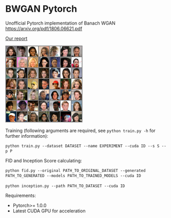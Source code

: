 # BWGAN Pytorch

Unofficial Pytorch implementation of Banach WGAN https://arxiv.org/pdf/1806.06621.pdf

[Our report](https://clck.ru/FPJWN)

![Example, s = -2, p = 2](images/-2_2.png?raw=True "s = -2, p = 2")

Training (following arguments are required, see ```python train.py -h``` for further information):
```
python train.py --dataset DATASET --name EXPERIMENT --cuda ID --s S --p P
```
FID and Inception Score calculating:
```
python fid.py --original PATH_TO_ORIGINAL_DATASET --generated PATH_TO_GENERATED --models PATH_TO_TRAINED_MODELS --cuda ID

python inception.py --path PATH_TO_DATASET --cuda ID
```

Requirements:
 * Pytorch>= 1.0.0
 * Latest CUDA GPU for acceleration
